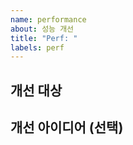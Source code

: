 ```yaml
---
name: performance
about: 성능 개선
title: "Perf: "
labels: perf
---
```


## 개선 대상

<!-- 성능 개선이 필요한 부분은? -->

## 개선 아이디어 (선택)
